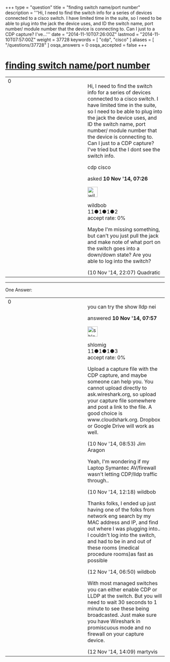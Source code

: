 +++
type = "question"
title = "finding switch name/port number"
description = '''Hi, I need to find the switch info for a series of devices connected to a cisco switch. I have limited time in the suite, so I need to be able to plug into the jack the device uses, and ID the switch name, port number/ module number that the device is connecting to. Can I just to a CDP capture? I&#x27;ve...'''
date = "2014-11-10T07:26:00Z"
lastmod = "2014-11-10T07:57:00Z"
weight = 37728
keywords = [ "cdp", "cisco" ]
aliases = [ "/questions/37728" ]
osqa_answers = 0
osqa_accepted = false
+++

<div class="headNormal">

# [finding switch name/port number](/questions/37728/finding-switch-nameport-number)

</div>

<div id="main-body">

<div id="askform">

<table id="question-table" style="width:100%;"><colgroup><col style="width: 50%" /><col style="width: 50%" /></colgroup><tbody><tr class="odd"><td style="width: 30px; vertical-align: top"><div class="vote-buttons"><div id="post-37728-score" class="post-score" title="current number of votes">0</div><div id="favorite-count" class="favorite-count"></div></div></td><td><div id="item-right"><div class="question-body"><p>Hi, I need to find the switch info for a series of devices connected to a cisco switch. I have limited time in the suite, so I need to be able to plug into the jack the device uses, and ID the switch name, port number/ module number that the device is connecting to. Can I just to a CDP capture? I've tried but the I dont see the switch info.</p></div><div id="question-tags" class="tags-container tags">cdp cisco</div><div id="question-controls" class="post-controls"></div><div class="post-update-info-container"><div class="post-update-info post-update-info-user"><p>asked <strong>10 Nov '14, 07:26</strong></p><img src="https://secure.gravatar.com/avatar/c41fbfb6e54ce79b1ece53924d07f081?s=32&amp;d=identicon&amp;r=g" class="gravatar" width="32" height="32" alt="wildbob&#39;s gravatar image" /><p>wildbob<br />
<span class="score" title="11 reputation points">11</span><span title="1 badges"><span class="badge1">●</span><span class="badgecount">1</span></span><span title="1 badges"><span class="silver">●</span><span class="badgecount">1</span></span><span title="2 badges"><span class="bronze">●</span><span class="badgecount">2</span></span><br />
<span class="accept_rate" title="Rate of the user&#39;s accepted answers">accept rate:</span> <span title="wildbob has no accepted answers">0%</span></p></div></div><div id="comments-container-37728" class="comments-container"><span id="37742"></span><div id="comment-37742" class="comment"><div id="post-37742-score" class="comment-score"></div><div class="comment-text"><p>Maybe I'm missing something, but can't you just pull the jack and make note of what port on the switch goes into a down/down state? Are you able to log into the switch?</p></div><div id="comment-37742-info" class="comment-info"><span class="comment-age">(10 Nov '14, 22:07)</span> Quadratic</div></div></div><div id="comment-tools-37728" class="comment-tools"></div><div class="clear"></div><div id="comment-37728-form-container" class="comment-form-container"></div><div class="clear"></div></div></td></tr></tbody></table>

------------------------------------------------------------------------

<div class="tabBar">

<span id="sort-top"></span>

<div class="headQuestions">

One Answer:

</div>

</div>

<span id="37729"></span>

<div id="answer-container-37729" class="answer">

<table style="width:100%;"><colgroup><col style="width: 50%" /><col style="width: 50%" /></colgroup><tbody><tr class="odd"><td style="width: 30px; vertical-align: top"><div class="vote-buttons"><div id="post-37729-score" class="post-score" title="current number of votes">0</div></div></td><td><div class="item-right"><div class="answer-body"><p>you can try the show lldp nei</p></div><div class="answer-controls post-controls"></div><div class="post-update-info-container"><div class="post-update-info post-update-info-user"><p>answered <strong>10 Nov '14, 07:57</strong></p><img src="https://secure.gravatar.com/avatar/1ce4fe2b91a61d892d4c9b6a373704eb?s=32&amp;d=identicon&amp;r=g" class="gravatar" width="32" height="32" alt="shlomig&#39;s gravatar image" /><p>shlomig<br />
<span class="score" title="11 reputation points">11</span><span title="1 badges"><span class="badge1">●</span><span class="badgecount">1</span></span><span title="1 badges"><span class="silver">●</span><span class="badgecount">1</span></span><span title="3 badges"><span class="bronze">●</span><span class="badgecount">3</span></span><br />
<span class="accept_rate" title="Rate of the user&#39;s accepted answers">accept rate:</span> <span title="shlomig has no accepted answers">0%</span></p></div></div><div id="comments-container-37729" class="comments-container"><span id="37731"></span><div id="comment-37731" class="comment"><div id="post-37731-score" class="comment-score"></div><div class="comment-text"><p>Upload a capture file with the CDP capture, and maybe someone can help you. You cannot upload directly to ask.wireshark.org, so upload your capture file somewhere and post a link to the file. A good choice is www.cloudshark.org. Dropbox or Google Drive will work as well.</p></div><div id="comment-37731-info" class="comment-info"><span class="comment-age">(10 Nov '14, 08:53)</span> Jim Aragon</div></div><span id="37737"></span><div id="comment-37737" class="comment"><div id="post-37737-score" class="comment-score"></div><div class="comment-text"><p>Yeah, I'm wondering if my Laptop Symantec AV/firewall wasn't letting CDP/lldp traffic through..</p></div><div id="comment-37737-info" class="comment-info"><span class="comment-age">(10 Nov '14, 12:18)</span> wildbob</div></div><span id="37791"></span><div id="comment-37791" class="comment"><div id="post-37791-score" class="comment-score"></div><div class="comment-text"><p>Thanks folks, I ended up just having one of the folks from network eng search by my MAC address and IP, and find out where I was plugging into.. I couldn't log into the switch, and had to be in and out of these rooms (medical procedure rooms)as fast as possible</p></div><div id="comment-37791-info" class="comment-info"><span class="comment-age">(12 Nov '14, 06:50)</span> wildbob</div></div><span id="37799"></span><div id="comment-37799" class="comment"><div id="post-37799-score" class="comment-score"></div><div class="comment-text"><p>With most managed switches you can either enable CDP or LLDP at the switch. But you will need to wait 30 seconds to 1 minute to see these being broadcasted. Just make sure you have Wireshark in promiscuous mode and no firewall on your capture device.</p></div><div id="comment-37799-info" class="comment-info"><span class="comment-age">(12 Nov '14, 14:09)</span> martyvis</div></div></div><div id="comment-tools-37729" class="comment-tools"></div><div class="clear"></div><div id="comment-37729-form-container" class="comment-form-container"></div><div class="clear"></div></div></td></tr></tbody></table>

</div>

<div class="paginator-container-left">

</div>

</div>

</div>

